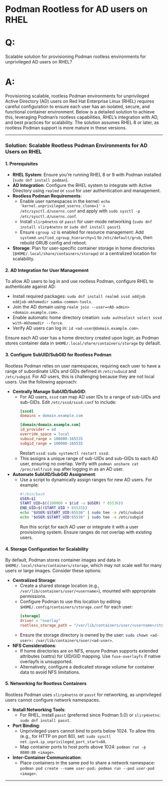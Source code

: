 # Podman Rootless for AD users on RHEL

# Q: 

Scalable solution for provisioning Podman rootless environments for unprivileged AD users on RHEL?

# A:

Provisioning scalable, rootless Podman environments for unprivileged Active Directory (AD) users on Red Hat Enterprise Linux (RHEL) requires careful configuration to ensure each user has an isolated, secure, and functional container environment. Below is a detailed solution to achieve this, leveraging Podman’s rootless capabilities, RHEL’s integration with AD, and best practices for scalability. The solution assumes RHEL 8 or later, as rootless Podman support is more mature in these versions.

---

### Solution: Scalable Rootless Podman Environments for AD Users on RHEL

#### 1. **Prerequisites**
- **RHEL System**: Ensure you’re running RHEL 8 or 9 with Podman installed (`sudo dnf install podman`).
- **AD Integration**: Configure the RHEL system to integrate with Active Directory using `realmd` or `sssd` for user authentication and management.
- **Rootless Podman Requirements**:
  - Enable user namespaces in the kernel: `echo 'kernel.unprivileged_userns_clone=1' > /etc/sysctl.d/userns.conf` and apply with `sudo sysctl -p /etc/sysctl.d/userns.conf`.[](https://medium.com/devops-dudes/how-to-setup-root-less-podman-containers-efd109fa4e0d)
  - Install `slirp4netns` or `passt` for user-mode networking (`sudo dnf install slirp4netns` or `sudo dnf install passt`).[](https://github.com/containers/podman/blob/main/docs/tutorials/rootless_tutorial.md)
  - Ensure `cgroup v2` is enabled for resource management: Add `systemd.unified_cgroup_hierarchy=1` to `/etc/default/grub`, then rebuild GRUB config and reboot.[](https://medium.com/devops-dudes/how-to-setup-root-less-podman-containers-efd109fa4e0d)
- **Storage**: Plan for user-specific container storage in home directories (`$HOME/.local/share/containers/storage`) or a centralized location for scalability.[](https://developers.redhat.com/blog/2020/09/25/rootless-containers-with-podman-the-basics)

#### 2. **AD Integration for User Management**
To allow AD users to log in and use rootless Podman, configure RHEL to authenticate against AD:
- Install required packages: `sudo dnf install realmd sssd oddjob oddjob-mkhomedir samba-common-tools`.
- Join the AD domain using `realm join --user=<AD-admin> <domain.example.com>`.
- Enable automatic home directory creation: `sudo authselect select sssd with-mkhomedir --force`.
- Verify AD users can log in: `id <ad-user@domain.example.com>`.

Ensure each AD user has a home directory created upon login, as Podman stores container data in `$HOME/.local/share/containers/storage` by default.[](https://developers.redhat.com/blog/2020/09/25/rootless-containers-with-podman-the-basics)

#### 3. **Configure SubUID/SubGID for Rootless Podman**
Rootless Podman relies on user namespaces, requiring each user to have a range of subordinate UIDs and GIDs defined in `/etc/subuid` and `/etc/subgid`. For AD users, this is challenging because they are not local users. Use the following approach:

- **Centrally Manage SubUID/SubGID**:
  - For AD users, `sssd` can map AD user IDs to a range of sub-UIDs and sub-GIDs. Edit `/etc/sssd/sssd.conf` to include:
    ```ini
    [sssd]
    domains = domain.example.com

    [domain/domain.example.com]
    id_provider = ad
    override_space = local
    subuid_range = 100000-165535
    subgid_range = 100000-165535
    ```
    Restart `sssd`: `sudo systemctl restart sssd`.
  - This assigns a unique range of sub-UIDs and sub-GIDs to each AD user, ensuring no overlap. Verify with `podman unshare cat /proc/self/uid_map` after logging in as an AD user.[](https://access.redhat.com/solutions/6216591)[](https://blog.christophersmart.com/2021/01/26/user-ids-and-rootless-containers-with-podman/)
- **Automate SubUID/SubGID Assignment**:
  - Use a script to dynamically assign ranges for new AD users. For example:
    ```bash
    #!/bin/bash
    USER=$1
    START_UID=$((100000 + $(id -u $USER) * 65536))
    END_UID=$((START_UID + 65535))
    echo "$USER:$START_UID:65536" | sudo tee -a /etc/subuid
    echo "$USER:$START_UID:65536" | sudo tee -a /etc/subgid
    ```
    Run this script for each AD user or integrate it with a user provisioning system. Ensure ranges do not overlap with existing users.

#### 4. **Storage Configuration for Scalability**
By default, Podman stores container images and data in `$HOME/.local/share/containers/storage`, which may not scale well for many users or large images. Consider these options:

- **Centralized Storage**:
  - Create a shared storage location (e.g., `/var/lib/containers/user/<username>`), mounted with appropriate permissions.
  - Configure Podman to use this location by editing `$HOME/.config/containers/storage.conf` for each user:
    ```toml
    [storage]
    driver = "overlay"
    rootless_storage_path = "/var/lib/containers/user/<username>/storage"
    ```
  - Ensure the storage directory is owned by the user: `sudo chown <ad-user>: /var/lib/containers/user/<ad-user>`.[](https://kcore.org/2023/12/13/adventures-with-rootless-containers/)
- **NFS Considerations**:
  - If home directories are on NFS, ensure Podman supports extended attributes (xattrs) for UID/GID mapping. Use `fuse-overlayfs` if native overlayfs is unsupported.[](https://www.redhat.com/ko/blog/podman-rootless-overlay)
  - Alternatively, configure a dedicated storage volume for container data to avoid NFS limitations.

#### 5. **Networking for Rootless Containers**
Rootless Podman uses `slirp4netns` or `passt` for networking, as unprivileged users cannot configure network namespaces.[](https://documentation.suse.com/smart/container/html/rootless-podman/index.html)

- **Install Networking Tools**:
  - For RHEL, install `passt` (preferred since Podman 5.0) or `slirp4netns`: `sudo dnf install passt`.
- **Port Binding**:
  - Unprivileged users cannot bind to ports below 1024. To allow this (e.g., for HTTP on port 80), set: `sudo sysctl net.ipv4.ip_unprivileged_port_start=80`.[](https://kcore.org/2023/12/13/adventures-with-rootless-containers/)
  - Map container ports to host ports above 1024: `podman run -p 8080:80 <image>`.
- **Inter-Container Communication**:
  - Place containers in the same pod to share a network namespace: `podman pod create --name user-pod; podman run --pod user-pod <image>`.[](https://# "___")





---

<!-- 

# Markdown Cheatsheet

[Markdown Cheatsheet](https://github.com/adam-p/markdown-here/wiki/Markdown-Cheatsheet "Wiki @ GitHub")

# Bookmark

- Reference
[Foo](#foo)

- Target
<a name="foo"></a>

-->
